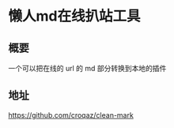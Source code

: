 # 懒人md在线扒站工具 #

## 概要

一个可以把在线的 url 的 md 部分转换到本地的插件

## 地址 ##

https://github.com/croqaz/clean-mark

